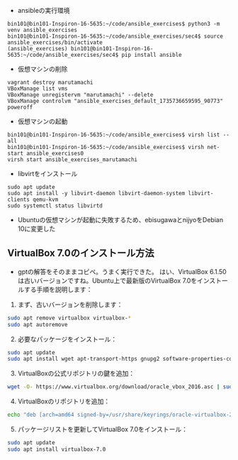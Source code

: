 - ansibleの実行環境
```
bin101@bin101-Inspiron-16-5635:~/code/ansible_exercises$ python3 -m venv ansible_exercises
bin101@bin101-Inspiron-16-5635:~/code/ansible_exercises/sec4$ source ansible_exercises/bin/activate
(ansible_exercises) bin101@bin101-Inspiron-16-5635:~/code/ansible_exercises/sec4$ pip install ansible
```
- 仮想マシンの削除
```
vagrant destroy marutamachi
VBoxManage list vms
VBoxManage unregistervm "marutamachi" --delete
VBoxManage controlvm "ansible_exercises_default_1735736659595_90773" poweroff
```

- 仮想マシンの起動
```
bin101@bin101-Inspiron-16-5635:~/code/ansible_exercises$ virsh list --all
bin101@bin101-Inspiron-16-5635:~/code/ansible_exercises$ virsh net-start ansible_exercises0
virsh start ansible_exercises_marutamachi
```
- libvirtをインストール
```
sudo apt update
sudo apt install -y libvirt-daemon libvirt-daemon-system libvirt-clients qemu-kvm
sudo systemctl status libvirtd
```

- Ubuntuの仮想マシンが起動に失敗するため、ebisugawaとnijyoをDebian 10に変更した

## VirtualBox 7.0のインストール方法
- gptの解答をそのままコピペ。うまく実行できた。
はい、VirtualBox 6.1.50は古いバージョンですね。Ubuntu上で最新版のVirtualBox 7.0をインストールする手順を説明します：

1. まず、古いバージョンを削除します：
```bash
sudo apt remove virtualbox virtualbox-*
sudo apt autoremove
```

2. 必要なパッケージをインストール：
```bash
sudo apt update
sudo apt install wget apt-transport-https gnupg2 software-properties-common -y
```

3. VirtualBoxの公式リポジトリの鍵を追加：
```bash
wget -O- https://www.virtualbox.org/download/oracle_vbox_2016.asc | sudo gpg --dearmor --yes --output /usr/share/keyrings/oracle-virtualbox-2016.gpg
```

4. VirtualBoxのリポジトリを追加：
```bash
echo "deb [arch=amd64 signed-by=/usr/share/keyrings/oracle-virtualbox-2016.gpg] https://download.virtualbox.org/virtualbox/debian $(lsb_release -cs) contrib" | sudo tee /etc/apt/sources.list.d/virtualbox.list
```

5. パッケージリストを更新してVirtualBox 7.0をインストール：
```bash
sudo apt update
sudo apt install virtualbox-7.0
```